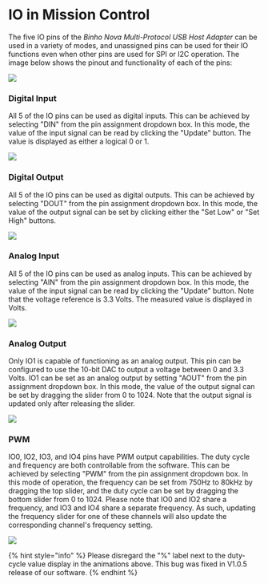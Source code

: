 # IO in Mission Control

The five IO pins of the _Binho Nova Multi-Protocol USB Host Adapter_ can be used in a variety of modes, and unassigned pins can be used for their IO functions even when other pins are used for SPI or I2C operation. The image below shows the pinout and functionality of each of the pins:

![](../../.gitbook/assets/image%20%2828%29.png)

### Digital Input

All 5 of the IO pins can be used as digital inputs. This can be achieved by selecting "DIN" from the pin assignment dropdown box. In this mode, the value of the input signal can be read by clicking the "Update" button. The value is displayed as either a logical 0 or 1.

![](../../.gitbook/assets/using-io-din.gif)

### Digital Output

All 5 of the IO pins can be used as digital outputs. This can be achieved by selecting "DOUT" from the pin assignment dropdown box. In this mode, the value of the output signal can be set by clicking either the "Set Low" or "Set High" buttons.

![](../../.gitbook/assets/using-io-dout.gif)

### Analog Input

All 5 of the IO pins can be used as analog inputs. This can be achieved by selecting "AIN" from the pin assignment dropdown box. In this mode, the value of the input signal can be read by clicking the "Update" button. Note that the voltage reference is 3.3 Volts. The measured value is displayed in Volts.

![](../../.gitbook/assets/using-io-ain.gif)

### Analog Output

Only IO1 is capable of functioning as an analog output. This pin can be configured to use the 10-bit DAC to output a voltage between 0 and 3.3 Volts. IO1 can be set as an analog output by setting "AOUT" from the pin assignment dropdown box. In this mode, the value of the output signal can be set by dragging the slider from 0 to 1024. Note that the output signal is updated only after releasing the slider.

![](../../.gitbook/assets/using-io-aout.gif)

### PWM

IO0, IO2, IO3, and IO4 pins have PWM output capabilities. The duty cycle and frequency are both controllable from the software. This can be achieved by selecting "PWM" from the pin assignment dropdown box. In this mode of operation, the frequency can be set from 750Hz to 80kHz by dragging the top slider, and the duty cycle can be set by dragging the bottom slider from 0 to 1024. Please note that IO0 and IO2 share a frequency, and IO3 and IO4 share a separate frequency. As such, updating the frequency slider for one of these channels will also update the corresponding channel's frequency setting.

![](../../.gitbook/assets/using-io-pwm.gif)

{% hint style="info" %}
Please disregard the "%" label next to the duty-cycle value display in the animations above. This bug was fixed in V1.0.5 release of our software.
{% endhint %}

